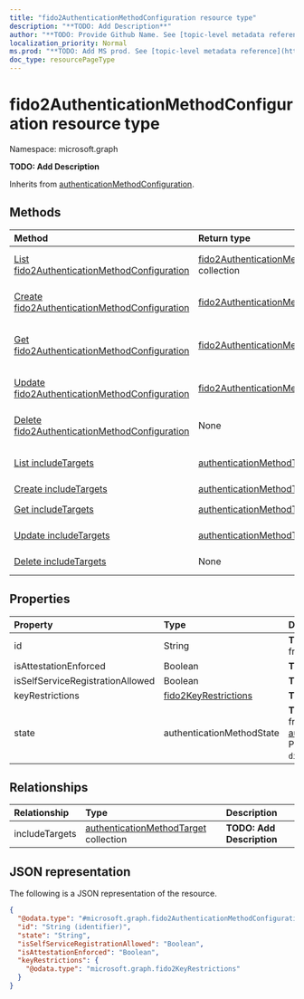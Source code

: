 ```yaml
---
title: "fido2AuthenticationMethodConfiguration resource type"
description: "**TODO: Add Description**"
author: "**TODO: Provide Github Name. See [topic-level metadata reference](https://msgo.azurewebsites.net/add/document/guidelines/metadata.html#topic-level-metadata)**"
localization_priority: Normal
ms.prod: "**TODO: Add MS prod. See [topic-level metadata reference](https://msgo.azurewebsites.net/add/document/guidelines/metadata.html#topic-level-metadata)**"
doc_type: resourcePageType
---
```


# fido2AuthenticationMethodConfiguration resource type

Namespace: microsoft.graph

**TODO: Add Description**


Inherits from [authenticationMethodConfiguration](../resources/authenticationmethodconfiguration.md).

## Methods
|Method|Return type|Description|
|:---|:---|:---|
|[List fido2AuthenticationMethodConfiguration](../api/fido2authenticationmethodconfiguration-list.md)|[fido2AuthenticationMethodConfiguration](../resources/fido2authenticationmethodconfiguration.md) collection|Get a list of the [fido2AuthenticationMethodConfiguration](../resources/fido2authenticationmethodconfiguration.md) objects and their properties.|
|[Create fido2AuthenticationMethodConfiguration](../api/fido2authenticationmethodconfiguration-create.md)|[fido2AuthenticationMethodConfiguration](../resources/fido2authenticationmethodconfiguration.md)|Create a new [fido2AuthenticationMethodConfiguration](../resources/fido2authenticationmethodconfiguration.md) object.|
|[Get fido2AuthenticationMethodConfiguration](../api/fido2authenticationmethodconfiguration-get.md)|[fido2AuthenticationMethodConfiguration](../resources/fido2authenticationmethodconfiguration.md)|Read the properties and relationships of a [fido2AuthenticationMethodConfiguration](../resources/fido2authenticationmethodconfiguration.md) object.|
|[Update fido2AuthenticationMethodConfiguration](../api/fido2authenticationmethodconfiguration-update.md)|[fido2AuthenticationMethodConfiguration](../resources/fido2authenticationmethodconfiguration.md)|Update the properties of a [fido2AuthenticationMethodConfiguration](../resources/fido2authenticationmethodconfiguration.md) object.|
|[Delete fido2AuthenticationMethodConfiguration](../api/fido2authenticationmethodconfiguration-delete.md)|None|Deletes a [fido2AuthenticationMethodConfiguration](../resources/fido2authenticationmethodconfiguration.md) object.|
|[List includeTargets](../api/fido2authenticationmethodconfiguration-list-includetargets.md)|[authenticationMethodTarget](../resources/authenticationmethodtarget.md) collection|Get the authenticationMethodTargets from the includeTargets navigation property.|
|[Create includeTargets](../api/fido2authenticationmethodconfiguration-post-includetargets.md)|[authenticationMethodTarget](../resources/authenticationmethodtarget.md)|Create a new includeTargets object.|
|[Get includeTargets](../api/fido2authenticationmethodconfiguration-get-authenticationmethodtarget.md)|[authenticationMethodTarget](../resources/authenticationmethodtarget.md)|Read the properties and relationships of an [authenticationMethodTarget](../resources/authenticationmethodtarget.md) object.|
|[Update includeTargets](../api/fido2authenticationmethodconfiguration-update-includetargets.md)|[authenticationMethodTarget](../resources/authenticationmethodtarget.md)|Update the properties of an includeTargets object.|
|[Delete includeTargets](../api/fido2authenticationmethodconfiguration-delete-includetargets.md)|None|Delete an [authenticationMethodTarget](../resources/authenticationmethodtarget.md) object.|

## Properties
|Property|Type|Description|
|:---|:---|:---|
|id|String|**TODO: Add Description** Inherited from [entity](../resources/entity.md)|
|isAttestationEnforced|Boolean|**TODO: Add Description**|
|isSelfServiceRegistrationAllowed|Boolean|**TODO: Add Description**|
|keyRestrictions|[fido2KeyRestrictions](../resources/fido2keyrestrictions.md)|**TODO: Add Description**|
|state|authenticationMethodState|**TODO: Add Description** Inherited from [authenticationMethodConfiguration](../resources/authenticationmethodconfiguration.md). Possible values are: `enabled`, `disabled`.|

## Relationships
|Relationship|Type|Description|
|:---|:---|:---|
|includeTargets|[authenticationMethodTarget](../resources/authenticationmethodtarget.md) collection|**TODO: Add Description**|

## JSON representation
The following is a JSON representation of the resource.
<!-- {
  "blockType": "resource",
  "keyProperty": "id",
  "@odata.type": "microsoft.graph.fido2AuthenticationMethodConfiguration",
  "baseType": "microsoft.graph.authenticationMethodConfiguration",
  "openType": false
}
-->
``` json
{
  "@odata.type": "#microsoft.graph.fido2AuthenticationMethodConfiguration",
  "id": "String (identifier)",
  "state": "String",
  "isSelfServiceRegistrationAllowed": "Boolean",
  "isAttestationEnforced": "Boolean",
  "keyRestrictions": {
    "@odata.type": "microsoft.graph.fido2KeyRestrictions"
  }
}
```

